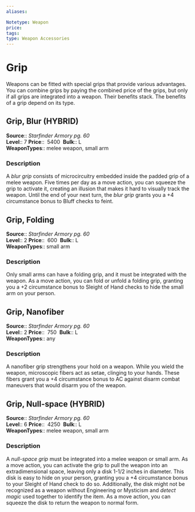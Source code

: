 ```yaml
---
aliases: 

Notetype: Weapon
price: 
tags: 
type: Weapon Accessories
---
```


# Grip

Weapons can be fitted with special grips that provide various advantages. You can combine grips by paying the combined price of the grips, but only if all grips are integrated into a weapon. Their benefits stack. The benefits of a grip depend on its type.  

## Grip, Blur (HYBRID)

**Source**:: _Starfinder Armory pg. 60_  
**Level**:: 7
**Price**::  5400 
**Bulk**:: L  
**WeaponTypes**:: melee weapon, small arm

### Description

A _blur grip_ consists of microcircuitry embedded inside the padded grip of a melee weapon. Five times per day as a move action, you can squeeze the grip to activate it, creating an illusion that makes it hard to visually track the weapon. Until the end of your next turn, the _blur grip_ grants you a +4 circumstance bonus to Bluff checks to feint.

## Grip, Folding

**Source**:: _Starfinder Armory pg. 60_  
**Level**:: 2
**Price**::  600 
**Bulk**:: L  
**WeaponTypes**:: small arm

### Description

Only small arms can have a folding grip, and it must be integrated with the weapon. As a move action, you can fold or unfold a folding grip, granting you a +2 circumstance bonus to Sleight of Hand checks to hide the small arm on your person.

## Grip, Nanofiber

**Source**:: _Starfinder Armory pg. 60_  
**Level**:: 2
**Price**::  750 
**Bulk**:: L  
**WeaponTypes**:: any

### Description

A nanofiber grip strengthens your hold on a weapon. While you wield the weapon, microscopic fibers act as setae, clinging to your hands. These fibers grant you a +4 circumstance bonus to AC against disarm combat maneuvers that would disarm you of the weapon.

## Grip, Null-space (HYBRID)

**Source**:: _Starfinder Armory pg. 60_  
**Level**:: 6
**Price**::  4250 
**Bulk**:: L  
**WeaponTypes**:: melee weapon, small arm

### Description

A _null-space grip_ must be integrated into a melee weapon or small arm. As a move action, you can activate the grip to pull the weapon into an extradimensional space, leaving only a disk 1-1/2 inches in diameter. This disk is easy to hide on your person, granting you a +4 circumstance bonus to your Sleight of Hand check to do so. Additionally, the disk might not be recognized as a weapon without Engineering or Mysticism and _detect magic_ used together to identify the item. As a move action, you can squeeze the disk to return the weapon to normal form.
